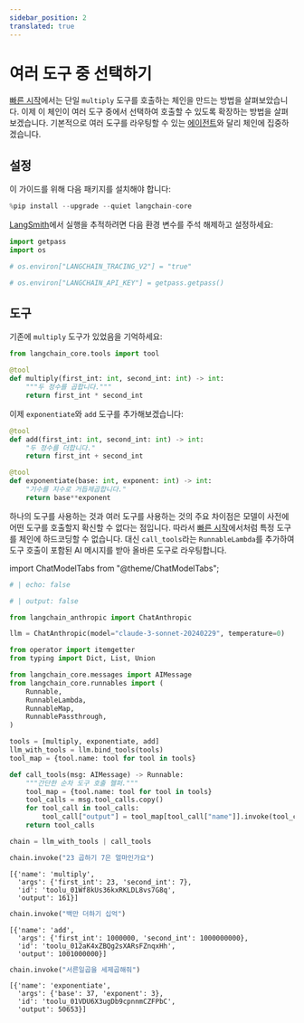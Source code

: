 ```yaml
---
sidebar_position: 2
translated: true
---
```


# 여러 도구 중 선택하기

[빠른 시작](/docs/use_cases/tool_use/quickstart)에서는 단일 `multiply` 도구를 호출하는 체인을 만드는 방법을 살펴보았습니다. 이제 이 체인이 여러 도구 중에서 선택하여 호출할 수 있도록 확장하는 방법을 살펴보겠습니다. 기본적으로 여러 도구를 라우팅할 수 있는 [에이전트](/docs/use_cases/tool_use/agents)와 달리 체인에 집중하겠습니다.

## 설정

이 가이드를 위해 다음 패키지를 설치해야 합니다:

```python
%pip install --upgrade --quiet langchain-core
```

[LangSmith](/docs/langsmith/)에서 실행을 추적하려면 다음 환경 변수를 주석 해제하고 설정하세요:

```python
import getpass
import os

# os.environ["LANGCHAIN_TRACING_V2"] = "true"

# os.environ["LANGCHAIN_API_KEY"] = getpass.getpass()

```

## 도구

기존에 `multiply` 도구가 있었음을 기억하세요:

```python
from langchain_core.tools import tool

@tool
def multiply(first_int: int, second_int: int) -> int:
    """두 정수를 곱합니다."""
    return first_int * second_int
```

이제 `exponentiate`와 `add` 도구를 추가해보겠습니다:

```python
@tool
def add(first_int: int, second_int: int) -> int:
    "두 정수를 더합니다."
    return first_int + second_int

@tool
def exponentiate(base: int, exponent: int) -> int:
    "기수를 지수로 거듭제곱합니다."
    return base**exponent
```

하나의 도구를 사용하는 것과 여러 도구를 사용하는 것의 주요 차이점은 모델이 사전에 어떤 도구를 호출할지 확신할 수 없다는 점입니다. 따라서 [빠른 시작](/docs/use_cases/tool_use/quickstart)에서처럼 특정 도구를 체인에 하드코딩할 수 없습니다. 대신 `call_tools`라는 `RunnableLambda`를 추가하여 도구 호출이 포함된 AI 메시지를 받아 올바른 도구로 라우팅합니다.

import ChatModelTabs from "@theme/ChatModelTabs";

<ChatModelTabs customVarName="llm"/>

```python
# | echo: false

# | output: false

from langchain_anthropic import ChatAnthropic

llm = ChatAnthropic(model="claude-3-sonnet-20240229", temperature=0)
```

```python
from operator import itemgetter
from typing import Dict, List, Union

from langchain_core.messages import AIMessage
from langchain_core.runnables import (
    Runnable,
    RunnableLambda,
    RunnableMap,
    RunnablePassthrough,
)

tools = [multiply, exponentiate, add]
llm_with_tools = llm.bind_tools(tools)
tool_map = {tool.name: tool for tool in tools}

def call_tools(msg: AIMessage) -> Runnable:
    """간단한 순차 도구 호출 헬퍼."""
    tool_map = {tool.name: tool for tool in tools}
    tool_calls = msg.tool_calls.copy()
    for tool_call in tool_calls:
        tool_call["output"] = tool_map[tool_call["name"]].invoke(tool_call["args"])
    return tool_calls

chain = llm_with_tools | call_tools
```

```python
chain.invoke("23 곱하기 7은 얼마인가요")
```

```output
[{'name': 'multiply',
  'args': {'first_int': 23, 'second_int': 7},
  'id': 'toolu_01Wf8kUs36kxRKLDL8vs7G8q',
  'output': 161}]
```

```python
chain.invoke("백만 더하기 십억")
```

```output
[{'name': 'add',
  'args': {'first_int': 1000000, 'second_int': 1000000000},
  'id': 'toolu_012aK4xZBQg2sXARsFZnqxHh',
  'output': 1001000000}]
```

```python
chain.invoke("서른일곱을 세제곱해줘")
```

```output
[{'name': 'exponentiate',
  'args': {'base': 37, 'exponent': 3},
  'id': 'toolu_01VDU6X3ugDb9cpnnmCZFPbC',
  'output': 50653}]
```